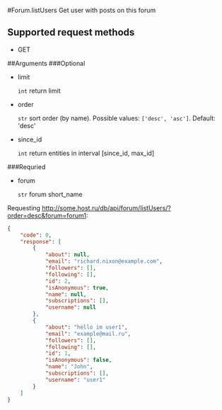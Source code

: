 #Forum.listUsers
Get user with posts on this forum

## Supported request methods 
* GET

##Arguments
###Optional
* limit

   ```int``` return limit
* order

   ```str``` sort order (by name). Possible values: ```['desc', 'asc']```. Default: 'desc'
* since_id

   ```int``` return entities in interval [since_id, max_id]


###Requried
* forum

   ```str``` forum short_name


Requesting http://some.host.ru/db/api/forum/listUsers/?order=desc&forum=forum1:
```json
{
    "code": 0,
    "response": [
        {
            "about": null,
            "email": "richard.nixon@example.com",
            "followers": [],
            "following": [],
            "id": 2,
            "isAnonymous": true,
            "name": null,
            "subscriptions": [],
            "username": null
        },
        {
            "about": "hello im user1",
            "email": "example@mail.ru",
            "followers": [],
            "following": [],
            "id": 1,
            "isAnonymous": false,
            "name": "John",
            "subscriptions": [],
            "username": "user1"
        }
    ]
}
```
